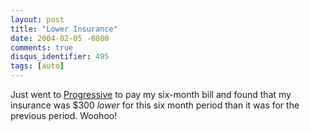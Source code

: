 ```yaml
---
layout: post
title: "Lower Insurance"
date: 2004-02-05 -0800
comments: true
disqus_identifier: 495
tags: [auto]
---
```

Just went to [Progressive](http://www.progressive.com) to pay my
six-month bill and found that my insurance was $300 *lower* for this
six month period than it was for the previous period. Woohoo!
